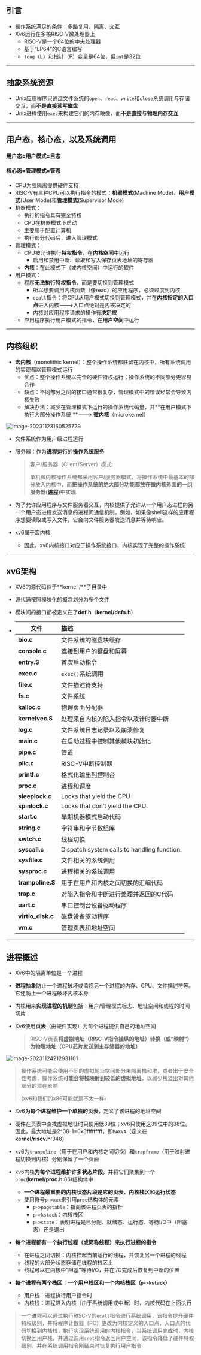 ## 引言

- 操作系统满足的条件：多路复用、隔离、交互
- Xv6运行在多核RISC-V微处理器上
  - RISC-V是一个64位的中央处理器
  - 基于“LP64”的C语言编写
  - `long`（L）和指针（P）变量是64位，但`int`是32位

---

## 抽象系统资源

- Unix应用程序只通过文件系统的`open`、`read`、`write`和`close`系统调用与存储交互，而**不是直接读写磁盘**
- Unix进程使用`exec`来构建它们的内存映像，而**不是直接与物理内存交互**

---

## 用户态，核心态，以及系统调用

#### 用户态=用户模式=目态

#### 核心态=管理模式=管态

- CPU为强隔离提供硬件支持
- RISC-V有三种CPU可以执行指令的模式：**机器模式**(Machine Mode)、**用户模式**(User Mode)和**管理模式**(Supervisor Mode)
- 机器模式：
  - 执行的指令具有完全特权
  - CPU在机器模式下启动
  - 主要用于配置计算机
  - 执行部分代码后，进入管理模式
- 管理模式：
  - CPU被允许执行**特权指令**，在**内核空间**中运行
    - 启用和禁用中断、读取和写入保存页表地址的寄存器
  - **内核**：在此模式下（或内核空间）中运行的软件
- 用户模式：
  - 程序**无法执行特权指令**，而是要切换到管理模式
    - 所以想要调用内核函数（像read）的应用程序，必须过度到内核
    -  `ecall`指令：将CPU从用户模式切换到管理模式，并在**内核指定的入口点**进入内核--->入口点绝对是内核决定的
    - 内核对应用程序请求的操作有**决定权**
  - 应用程序执行用户模式的指令，在**用户空间**中运行

---

## 内核组织

- **宏内核**（monolithic kernel）：整个操作系统都驻留在内核中，所有系统调用的实现都以管理模式运行
  - 优点：整个操作系统以完全的硬件特权运行；操作系统的不同部分更容易合作
  - 缺点：不同部分之间的接口通常很复杂，管理模式中的错误经常会导致内核失败
  - 解决办法：减少在管理模式下运行的操作系统代码量，并**在用户模式下执行大部分操作系统 **---> **微内核**（microkernel）

![image-20231123160525729](/home/zhangminrui/.config/Typora/typora-user-images/image-20231123160525729.png)

- 文件系统作为用户级进程运行

- 服务器：作为**进程运行**的**操作系统服务**

  > 客户/服务器（Client/Server）模式:
  >
  > 单机微内核操作系统都采用客户/服务器模式，将操作系统中最基本的部分放入内核中，而**把操作系统的绝大部分功能都放在微内核外面的一组服务器([进程](https://baike.baidu.com/item/进程))中实现**

- 为了允许应用程序与文件服务器交互，内核提供了允许从一个用户态进程向另一个用户态进程发送消息的进程间通信机制。例如，如果像shell这样的应用程序想要读取或写入文件，它会向文件服务器发送消息并等待响应。

- xv6属于宏内核

  - 因此，xv6内核接口对应于操作系统接口，内核实现了完整的操作系统

---

## xv6架构

- XV6的源代码位于**kernel /**子目录中

- 源代码按照模块化的概念划分为多个文件

- 模块间的接口都被定义在了**def.h**（**kernel/defs.h**）

  

- | **文件**          | **描述**                                    |
  | ----------------- | :------------------------------------------ |
  | **bio.c**         | 文件系统的磁盘块缓存                        |
  | **console.c**     | 连接到用户的键盘和屏幕                      |
  | **entry.S**       | 首次启动指令                                |
  | **exec.c**        | `exec()`系统调用                            |
  | **file.c**        | 文件描述符支持                              |
  | **fs.c**          | 文件系统                                    |
  | **kalloc.c**      | 物理页面分配器                              |
  | **kernelvec.S**   | 处理来自内核的陷入指令以及计时器中断        |
  | **log.c**         | 文件系统日志记录以及崩溃修复                |
  | **main.c**        | 在启动过程中控制其他模块初始化              |
  | **pipe.c**        | 管道                                        |
  | **plic.c**        | RISC-V中断控制器                            |
  | **printf.c**      | 格式化输出到控制台                          |
  | **proc.c**        | 进程和调度                                  |
  | **sleeplock.c**   | Locks that yield the CPU                    |
  | **spinlock.c**    | Locks that don’t yield the CPU.             |
  | **start.c**       | 早期机器模式启动代码                        |
  | **string.c**      | 字符串和字节数组库                          |
  | **swtch.c**       | 线程切换                                    |
  | **syscall.c**     | Dispatch system calls to handling function. |
  | **sysfile.c**     | 文件相关的系统调用                          |
  | **sysproc.c**     | 进程相关的系统调用                          |
  | **trampoline.S**  | 用于在用户和内核之间切换的汇编代码          |
  | **trap.c**        | 对陷入指令和中断进行处理并返回的C代码       |
  | **uart.c**        | 串口控制台设备驱动程序                      |
  | **virtio_disk.c** | 磁盘设备驱动程序                            |
  | **vm.c**          | 管理页表和地址空间                          |

---

## 进程概述

- Xv6中的隔离单位是一个进程

- **进程抽象**防止一个进程破坏或监视另一个进程的内存、CPU、文件描述符等。它还防止一个进程破坏内核本身

- 内核用来**实现进程的机制**包括：用户/管理模式标志、地址空间和线程的时间切片

- Xv6使用**页表**（由硬件实现）为每个进程提供自己的地址空间

  > RISC-V页表**将虚拟地址（RISC-V指令操纵的地址）转换（或“映射”）为物理地址（CPU芯片发送到主存储器的地址）**

![image-20231124212931101](/home/zhangminrui/.config/Typora/typora-user-images/image-20231124212931101.png)

> 操作系统可能会使用不同的虚拟地址空间部分来隔离栈和堆，或者出于安全性考虑，操作系统**可能会将栈映射到较低的虚拟地址**，以减少栈溢出对其他部分的潜在影响
>
> (xv6和我们的x86可能就是不太一样)

- Xv6**为每个进程维护一个单独的页表**，定义了该进程的地址空间

- 硬件在页表中查找虚拟地址时只使用低39位；xv6只使用这39位中的38位。因此，最大地址是2^38-1=0x3fffffffff，即`MAXVA`（定义在**kernel/riscv.h**:348）

- xv6为`trampoline`（用于在用户和内核之间切换）和`trapframe`（用于映射进程切换到内核）分别保留了一个页面

  

- xv6内核**为每个进程维护许多状态片段**，并将它们聚集到一个`proc`(**kernel/proc.h**:86)结构体中
  - **一个进程最重要的内核状态片段是它的页表、内核栈区和运行状态**
  - 使用符号`p->xxx`来引用`proc`结构体的元素
    - `p->pagetable`：指向该进程页表的指针
    - `p->kstack`：内核栈区
    - `p->state`：表明进程是已分配、就绪态、运行态、等待I/O中（阻塞态）还是退出



- **每个进程都有一个执行线程（或简称线程）来执行进程的指令**
  - 在进程之间切换：内核挂起当前运行的线程，并恢复另一个进程的线程
  - 线程的大部分状态存储在线程的栈区上
  - 线程可以在内核中“阻塞”等待I/O，并在I/O完成后恢复到中断的位置
- **每个进程有两个栈区：一个用户栈区和一个内核栈区（`p->kstack`）**
  - 用户栈：进程执行用户指令时
  - 内核栈：进程进入内核（由于系统调用或中断）时，内核代码在上面执行

> 一个进程可以通过执行RISC-V的`ecall`指令进行系统调用，该指令提升硬件特权级别，并将程序计数器（PC）更改为内核定义的入口点，入口点的代码切换到内核栈，执行实现系统调用的内核指令，当系统调用完成时，内核切换回用户栈，并通过调用`sret`指令返回用户空间，该指令降低了硬件特权级别，并在系统调用指令刚结束时恢复执行用户指令